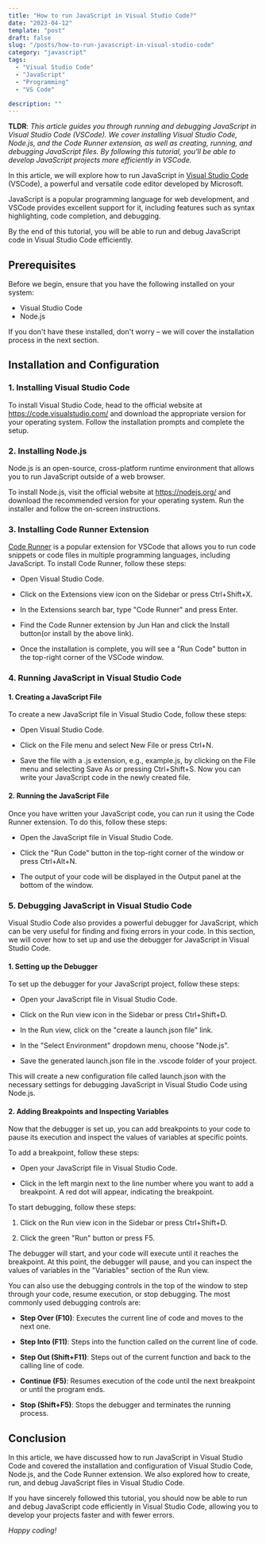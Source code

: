 ```yaml
---
title: "How to run JavaScript in Visual Studio Code?"
date: "2023-04-12"
template: "post"
draft: false
slug: "/posts/how-to-run-javascript-in-visual-studio-code"
category: "javascript"
tags:
  - "Visual Studio Code"
  - "JavaScript"
  - "Programming"
  - "VS Code"

description: ""
---
```


**TLDR**: *This article guides you through running and debugging JavaScript in Visual Studio Code (VSCode). We cover installing Visual Studio Code, Node.js, and the Code Runner extension, as well as creating, running, and debugging JavaScript files. By following this tutorial, you'll be able to develop JavaScript projects more efficiently in VSCode.*

In this article, we will explore how to run JavaScript in [Visual Studio Code](https://code.visualstudio.com/) (VSCode), a powerful and versatile code editor developed by Microsoft.

JavaScript is a popular programming language for web development, and VSCode provides excellent support for it, including features such as syntax highlighting, code completion, and debugging.

By the end of this tutorial, you will be able to run and debug JavaScript code in Visual Studio Code efficiently.

## Prerequisites

Before we begin, ensure that you have the following installed on your system:

- Visual Studio Code
- Node.js

If you don't have these installed, don't worry – we will cover the installation process in the next section.

## Installation and Configuration

### 1. Installing Visual Studio Code

To install Visual Studio Code, head to the official website at https://code.visualstudio.com/ and download the appropriate version for your operating system. Follow the installation prompts and complete the setup.

### 2. Installing Node.js

Node.js is an open-source, cross-platform runtime environment that allows you to run JavaScript outside of a web browser.

To install Node.js, visit the official website at https://nodejs.org/ and download the recommended version for your operating system. Run the installer and follow the on-screen instructions.

### 3. Installing Code Runner Extension

[Code Runner](https://marketplace.visualstudio.com/items?itemName=formulahendry.code-runner) is a popular extension for VSCode that allows you to run code snippets or code files in multiple programming languages, including JavaScript. To install Code Runner, follow these steps:

- Open Visual Studio Code.

- Click on the Extensions view icon on the Sidebar or press Ctrl+Shift+X.

- In the Extensions search bar, type "Code Runner" and press Enter.

- Find the Code Runner extension by Jun Han and click the Install button(or install by the above link).

- Once the installation is complete, you will see a "Run Code" button in the top-right corner of the VSCode window.

### 4. Running JavaScript in Visual Studio Code

#### 1. Creating a JavaScript File

To create a new JavaScript file in Visual Studio Code, follow these steps:

- Open Visual Studio Code.

- Click on the File menu and select New File or press Ctrl+N.

- Save the file with a .js extension, e.g., example.js, by clicking on the File menu and selecting Save As or pressing Ctrl+Shift+S.
Now you can write your JavaScript code in the newly created file.

#### 2. Running the JavaScript File

Once you have written your JavaScript code, you can run it using the Code Runner extension. To do this, follow these steps:

- Open the JavaScript file in Visual Studio Code.

- Click the "Run Code" button in the top-right corner of the window or press Ctrl+Alt+N.

- The output of your code will be displayed in the Output panel at the bottom of the window.

### 5. Debugging JavaScript in Visual Studio Code

Visual Studio Code also provides a powerful debugger for JavaScript, which can be very useful for finding and fixing errors in your code. In this section, we will cover how to set up and use the debugger for JavaScript in Visual Studio Code.

#### 1. Setting up the Debugger

To set up the debugger for your JavaScript project, follow these steps:

- Open your JavaScript file in Visual Studio Code.

- Click on the Run view icon in the Sidebar or press Ctrl+Shift+D.

- In the Run view, click on the "create a launch.json file" link.

- In the "Select Environment" dropdown menu, choose "Node.js".

- Save the generated launch.json file in the .vscode folder of your project.

This will create a new configuration file called launch.json with the necessary settings for debugging JavaScript in Visual Studio Code using Node.js.

#### 2. Adding Breakpoints and Inspecting Variables

Now that the debugger is set up, you can add breakpoints to your code to pause its execution and inspect the values of variables at specific points.

To add a breakpoint, follow these steps:

- Open your JavaScript file in Visual Studio Code.

- Click in the left margin next to the line number where you want to add a breakpoint. A red dot will appear, indicating the breakpoint.

To start debugging, follow these steps:

1. Click on the Run view icon in the Sidebar or press Ctrl+Shift+D.

2. Click the green "Run" button or press F5.

The debugger will start, and your code will execute until it reaches the breakpoint. At this point, the debugger will pause, and you can inspect the values of variables in the "Variables" section of the Run view.

You can also use the debugging controls in the top of the window to step through your code, resume execution, or stop debugging. The most commonly used debugging controls are:

- **Step Over (F10)**: Executes the current line of code and moves to the next one.

- **Step Into (F11)**: Steps into the function called on the current line of code.

- **Step Out (Shift+F11)**: Steps out of the current function and back to the calling line of code.

- **Continue (F5)**: Resumes execution of the code until the next breakpoint or until the program ends.

- **Stop (Shift+F5)**: Stops the debugger and terminates the running process.

## Conclusion

In this article, we have discussed how to run JavaScript in Visual Studio Code and covered the installation and configuration of Visual Studio Code, Node.js, and the Code Runner extension. We also explored how to create, run, and debug JavaScript files in Visual Studio Code.

If you have sincerely followed this tutorial, you should now be able to run and debug JavaScript code efficiently in Visual Studio Code, allowing you to develop your projects faster and with fewer errors.

*Happy coding!*





